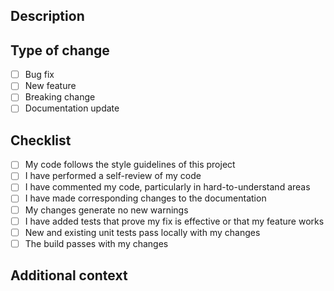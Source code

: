 ## Description

<!-- Describe the changes you've made -->

## Type of change

- [ ] Bug fix
- [ ] New feature
- [ ] Breaking change
- [ ] Documentation update

## Checklist

- [ ] My code follows the style guidelines of this project
- [ ] I have performed a self-review of my code
- [ ] I have commented my code, particularly in hard-to-understand areas
- [ ] I have made corresponding changes to the documentation
- [ ] My changes generate no new warnings
- [ ] I have added tests that prove my fix is effective or that my feature works
- [ ] New and existing unit tests pass locally with my changes
- [ ] The build passes with my changes

## Additional context

<!-- Add any other context about the PR here -->
